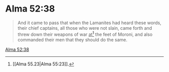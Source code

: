 # Alma 52:38

> And it came to pass that when the Lamanites had heard these words, their chief captains, all those who were not slain, came forth and threw down their weapons of war <u>at</u>[^a] the feet of Moroni, and also commanded their men that they should do the same.

[Alma 52:38](https://www.churchofjesuschrist.org/study/scriptures/bofm/alma/52?lang=eng&id=p38#p38)


[^a]: [[Alma 55.23|Alma 55:23]].  
